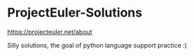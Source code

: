 # ProjectEuler-Solutions

https://projecteuler.net/about

Silly solutions, the goal of python language support practice :)
